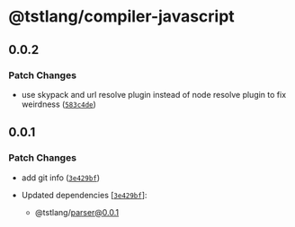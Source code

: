 # @tstlang/compiler-javascript

## 0.0.2

### Patch Changes

-   use skypack and url resolve plugin instead of node resolve plugin to fix weirdness ([`583c4de`](https://github.com/ghostdevv/tst/commit/583c4de2d468c929d5d7d9dafa8eef2064568d0e))

## 0.0.1

### Patch Changes

-   add git info ([`3e429bf`](https://github.com/ghostdevv/tst/commit/3e429bf60a5688cf05579e0defea38cdde22cfd2))

-   Updated dependencies [[`3e429bf`](https://github.com/ghostdevv/tst/commit/3e429bf60a5688cf05579e0defea38cdde22cfd2)]:
    -   @tstlang/parser@0.0.1

